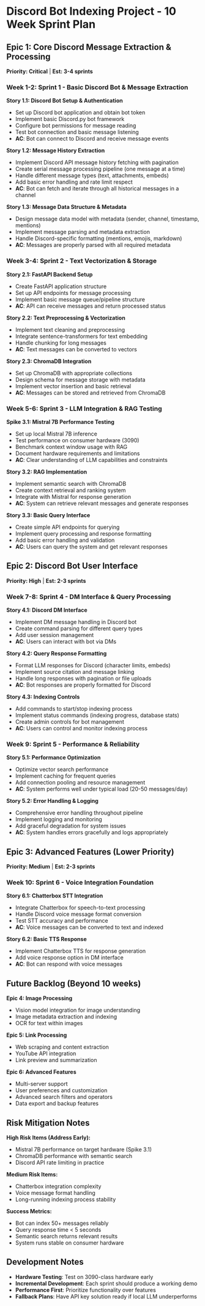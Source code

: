 # Discord Bot Indexing Project - 10 Week Sprint Plan

## Epic 1: Core Discord Message Extraction & Processing
**Priority: Critical** | **Est: 3-4 sprints**

### Week 1-2: Sprint 1 - Basic Discord Bot & Message Extraction

**Story 1.1: Discord Bot Setup & Authentication**
- Set up Discord bot application and obtain bot token
- Implement basic Discord.py bot framework
- Configure bot permissions for message reading
- Test bot connection and basic message listening
- **AC**: Bot can connect to Discord and receive message events

**Story 1.2: Message History Extraction**
- Implement Discord API message history fetching with pagination
- Create serial message processing pipeline (one message at a time)
- Handle different message types (text, attachments, embeds)
- Add basic error handling and rate limit respect
- **AC**: Bot can fetch and iterate through all historical messages in a channel

**Story 1.3: Message Data Structure & Metadata**
- Design message data model with metadata (sender, channel, timestamp, mentions)
- Implement message parsing and metadata extraction
- Handle Discord-specific formatting (mentions, emojis, markdown)
- **AC**: Messages are properly parsed with all required metadata

### Week 3-4: Sprint 2 - Text Vectorization & Storage

**Story 2.1: FastAPI Backend Setup**
- Create FastAPI application structure
- Set up API endpoints for message processing
- Implement basic message queue/pipeline structure
- **AC**: API can receive messages and return processed status

**Story 2.2: Text Preprocessing & Vectorization**
- Implement text cleaning and preprocessing
- Integrate sentence-transformers for text embedding
- Handle chunking for long messages
- **AC**: Text messages can be converted to vectors

**Story 2.3: ChromaDB Integration**
- Set up ChromaDB with appropriate collections
- Design schema for message storage with metadata
- Implement vector insertion and basic retrieval
- **AC**: Messages can be stored and retrieved from ChromaDB

### Week 5-6: Sprint 3 - LLM Integration & RAG Testing

**Spike 3.1: Mistral 7B Performance Testing**
- Set up local Mistral 7B inference
- Test performance on consumer hardware (3090)
- Benchmark context window usage with RAG
- Document hardware requirements and limitations
- **AC**: Clear understanding of LLM capabilities and constraints

**Story 3.2: RAG Implementation**
- Implement semantic search with ChromaDB
- Create context retrieval and ranking system
- Integrate with Mistral for response generation
- **AC**: System can retrieve relevant messages and generate responses

**Story 3.3: Basic Query Interface**
- Create simple API endpoints for querying
- Implement query processing and response formatting
- Add basic error handling and validation
- **AC**: Users can query the system and get relevant responses

## Epic 2: Discord Bot User Interface
**Priority: High** | **Est: 2-3 sprints**

### Week 7-8: Sprint 4 - DM Interface & Query Processing

**Story 4.1: Discord DM Interface**
- Implement DM message handling in Discord bot
- Create command parsing for different query types
- Add user session management
- **AC**: Users can interact with bot via DMs

**Story 4.2: Query Response Formatting**
- Format LLM responses for Discord (character limits, embeds)
- Implement source citation and message linking
- Handle long responses with pagination or file uploads
- **AC**: Bot responses are properly formatted for Discord

**Story 4.3: Indexing Controls**
- Add commands to start/stop indexing process
- Implement status commands (indexing progress, database stats)
- Create admin controls for bot management
- **AC**: Users can control and monitor indexing process

### Week 9: Sprint 5 - Performance & Reliability

**Story 5.1: Performance Optimization**
- Optimize vector search performance
- Implement caching for frequent queries
- Add connection pooling and resource management
- **AC**: System performs well under typical load (20-50 messages/day)

**Story 5.2: Error Handling & Logging**
- Comprehensive error handling throughout pipeline
- Implement logging and monitoring
- Add graceful degradation for system issues
- **AC**: System handles errors gracefully and logs appropriately

## Epic 3: Advanced Features (Lower Priority)
**Priority: Medium** | **Est: 2-3 sprints**

### Week 10: Sprint 6 - Voice Integration Foundation

**Story 6.1: Chatterbox STT Integration**
- Integrate Chatterbox for speech-to-text processing
- Handle Discord voice message format conversion
- Test STT accuracy and performance
- **AC**: Voice messages can be converted to text and indexed

**Story 6.2: Basic TTS Response**
- Implement Chatterbox TTS for response generation
- Add voice response option in DM interface
- **AC**: Bot can respond with voice messages

## Future Backlog (Beyond 10 weeks)

**Epic 4: Image Processing**
- Vision model integration for image understanding
- Image metadata extraction and indexing
- OCR for text within images

**Epic 5: Link Processing**
- Web scraping and content extraction
- YouTube API integration
- Link preview and summarization

**Epic 6: Advanced Features**
- Multi-server support
- User preferences and customization
- Advanced search filters and operators
- Data export and backup features

## Risk Mitigation Notes

**High Risk Items (Address Early):**
- Mistral 7B performance on target hardware (Spike 3.1)
- ChromaDB performance with semantic search
- Discord API rate limiting in practice

**Medium Risk Items:**
- Chatterbox integration complexity
- Voice message format handling
- Long-running indexing process stability

**Success Metrics:**
- Bot can index 50+ messages reliably
- Query response time < 5 seconds
- Semantic search returns relevant results
- System runs stable on consumer hardware

## Development Notes

- **Hardware Testing**: Test on 3090-class hardware early
- **Incremental Development**: Each sprint should produce a working demo
- **Performance First**: Prioritize functionality over features
- **Fallback Plans**: Have API key solution ready if local LLM underperforms